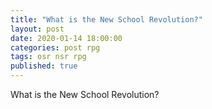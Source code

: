 ```yaml
---
title: "What is the New School Revolution?"
layout: post
date: 2020-01-14 18:00:00
categories: post rpg
tags: osr nsr rpg
published: true
---
```


What is the New School Revolution?
